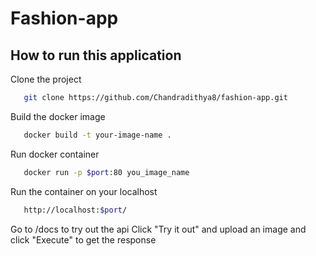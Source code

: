 # Fashion-app

## How to run this application

Clone the project
```bash
   git clone https://github.com/Chandradithya8/fashion-app.git
```
Build the docker image
```bash
   docker build -t your-image-name .
```
Run docker container
```bash
   docker run -p $port:80 you_image_name
```
Run the container on your localhost
```bash
   http://localhost:$port/
```
Go to /docs to try out the api
Click "Try it out" and upload an image and click "Execute" to get the response
